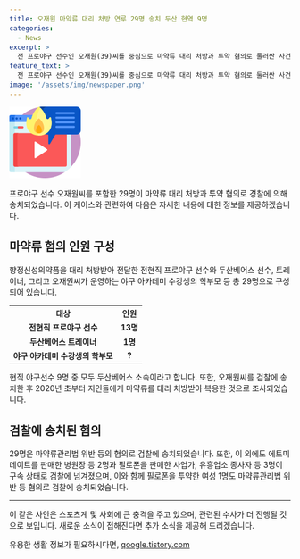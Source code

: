 ```yaml
---
title: 오재원 마약류 대리 처방 연루 29명 송치 두산 현역 9명
categories:
  - News
excerpt: >
  전 프로야구 선수인 오재원(39)씨를 중심으로 마약류 대리 처방과 투약 혐의로 둘러싼 사건이 발생했다. 서울 강남경찰서는 오씨에게 마약류를 대신 처방받아 복용한 혐의로 전프로야구 선수 등 29명을 검찰에 송치했다. 이들 중에는 두산베어스 현직 선수 9명도 포함돼 있으며, 마약뿐 아니라 수면제와 항불안제까지 대리 처방받은 사실이 밝혀졌다. 또한, 오씨를 포함한 관련자들이 필로폰 등을 판매하거나 투약한 혐의로 구속됐으며, 오씨는 2007~2022년까지 두산베어스에서 활약했던 프로야구 선수로, 국가대표로도 활동했던 바 있다.
feature_text: >
  전 프로야구 선수인 오재원(39)씨를 중심으로 마약류 대리 처방과 투약 혐의로 둘러싼 사건이 발생했다. 서울 강남경찰서는 오씨에게 마약류를 대신 처방받아 복용한 혐의로 전프로야구 선수 등 29명을 검찰에 송치했다. 이들 중에는 두산베어스 현직 선수 9명도 포함돼 있으며, 마약뿐 아니라 수면제와 항불안제까지 대리 처방받은 사실이 밝혀졌다. 또한, 오씨를 포함한 관련자들이 필로폰 등을 판매하거나 투약한 혐의로 구속됐으며, 오씨는 2007~2022년까지 두산베어스에서 활약했던 프로야구 선수로, 국가대표로도 활동했던 바 있다.
image: '/assets/img/newspaper.png'
---
```


<p><img src="/assets/img/news.png" alt="rentncar 속보" /></p>

<p data-ke-size="size16">프로야구 선수 오재원씨를 포함한 29명이 마약류 대리 처방과 투약 혐의로 경찰에 의해 송치되었습니다. 이 케이스와 관련하여 다음은 자세한 내용에 대한 정보를 제공하겠습니다.</p>

<h2 data-ke-size="size26">마약류 혐의 인원 구성</h2>

<p data-ke-size="size16">향정신성의약품을 대리 처방받아 전달한 전현직 프로야구 선수와 두산베어스 선수, 트레이너, 그리고 오재원씨가 운영하는 야구 아카데미 수강생의 학부모 등 총 29명으로 구성되어 있습니다.</p>

<table>
  <tr>
    <th><b>대상</b></th>
    <th><b>인원</b></th>
  </tr>
  <tr>
    <td style="text-align: center; height: 17px;"><b>전현직 프로야구 선수</b></td>
    <td style="text-align: center; height: 17px;"><b>13명</b></td>
  </tr>
  <tr>
    <td style="text-align: center; height: 17px;"><b>두산베어스 트레이너</b></td>
    <td style="text-align: center; height: 17px;"><b>1명</b></td>
  </tr>
  <tr>
    <td style="text-align: center; height: 17px;"><b>야구 아카데미 수강생의 학부모</b></td>
    <td style="text-align: center; height: 17px;"><b>?</b></td>
  </tr>
</table>

<p data-ke-size="size16">현직 야구선수 9명 중 모두 두산베어스 소속이라고 합니다. 또한, 오재원씨를 검찰에 송치한 후 2020년 초부터 지인들에게 마약류를 대리 처방받아 복용한 것으로 조사되었습니다.</p>

<h2 data-ke-size="size26">검찰에 송치된 혐의</h2>

<p data-ke-size="size16">29명은 마약류관리법 위반 등의 혐의로 검찰에 송치되었습니다. 또한, 이 외에도 에토미데이트를 판매한 병원장 등 2명과 필로폰을 판매한 사업가, 유흥업소 종사자 등 3명이 구속 상태로 검찰에 넘겨졌으며, 이와 함께 필로폰을 투약한 여성 1명도 마약류관리법 위반 등 혐의로 검찰에 송치되었습니다.</p>

<hr>

<p data-ke-size="size16">이 같은 사안은 스포츠계 및 사회에 큰 충격을 주고 있으며, 관련된 수사가 더 진행될 것으로 보입니다. 새로운 소식이 접해진다면 추가 소식을 제공해 드리겠습니다.</p>
유용한 생활 정보가 필요하시다면, <a href="https://qoogle.tistory.com" rel="dofollow">qoogle.tistory.com</a>


